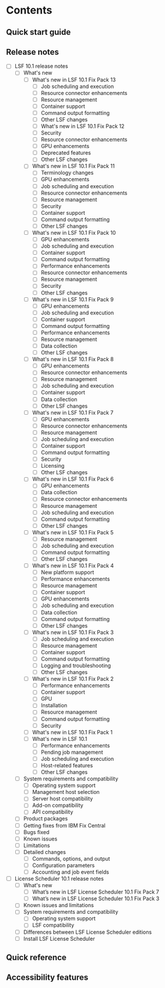 # Contents 

## Quick start guide

## Release notes

- [ ] LSF 10.1 release notes
    - [ ] What's new
        - [ ] What's new in LSF 10.1 Fix Pack 13
            - [ ] Job scheduling and execution
            - [ ] Resource connector enhancements
            - [ ] Resource management
            - [ ] Container support
            - [ ] Command output formatting
            - [ ] Other LSF changes
            - [ ] What's new in LSF 10.1 Fix Pack 12
            - [ ] Security
            - [ ] Resource connector enhancements
            - [ ] GPU enhancements
            - [ ] Deprecated features
            - [ ] Other LSF changes
        - [ ] What's new in LSF 10.1 Fix Pack 11
            - [ ] Terminology changes
            - [ ] GPU enhancements
            - [ ] Job scheduling and execution
            - [ ] Resource connector enhancements
            - [ ] Resource management
            - [ ] Security
            - [ ] Container support
            - [ ] Command output formatting
            - [ ] Other LSF changes
        - [ ] What's new in LSF 10.1 Fix Pack 10
            - [ ] GPU enhancements
            - [ ] Job scheduling and execution
            - [ ] Container support
            - [ ] Command output formatting
            - [ ] Performance enhancements
            - [ ] Resource connector enhancements
            - [ ] Resource management
            - [ ] Security
            - [ ] Other LSF changes
        - [ ] What's new in LSF 10.1 Fix Pack 9
            - [ ] GPU enhancements
            - [ ] Job scheduling and execution
            - [ ] Container support
            - [ ] Command output formatting
            - [ ] Performance enhancements
            - [ ] Resource management
            - [ ] Data collection
            - [ ] Other LSF changes
        - [ ] What's new in LSF 10.1 Fix Pack 8
            - [ ] GPU enhancements
            - [ ] Resource connector enhancements
            - [ ] Resource management
            - [ ] Job scheduling and execution
            - [ ] Container support
            - [ ] Data collection
            - [ ] Other LSF changes
        - [ ] What's new in LSF 10.1 Fix Pack 7
            - [ ] GPU enhancements
            - [ ] Resource connector enhancements
            - [ ] Resource management
            - [ ] Job scheduling and execution
            - [ ] Container support
            - [ ] Command output formatting
            - [ ] Security
            - [ ] Licensing
            - [ ] Other LSF changes
        - [ ] What's new in LSF 10.1 Fix Pack 6
            - [ ] GPU enhancements
            - [ ] Data collection
            - [ ] Resource connector enhancements
            - [ ] Resource management
            - [ ] Job scheduling and execution
            - [ ] Command output formatting
            - [ ] Other LSF changes
        - [ ] What's new in LSF 10.1 Fix Pack 5
            - [ ] Resource management
            - [ ] Job scheduling and execution
            - [ ] Command output formatting
            - [ ] Other LSF changes
        - [ ] What's new in LSF 10.1 Fix Pack 4
            - [ ] New platform support
            - [ ] Performance enhancements
            - [ ] Resource management
            - [ ] Container support
            - [ ] GPU enhancements
            - [ ] Job scheduling and execution
            - [ ] Data collection
            - [ ] Command output formatting
            - [ ] Other LSF changes
        - [ ] What's new in LSF 10.1 Fix Pack 3
            - [ ] Job scheduling and execution
            - [ ] Resource management
            - [ ] Container support
            - [ ] Command output formatting
            - [ ] Logging and troubleshooting
            - [ ] Other LSF changes
        - [ ] What's new in LSF 10.1 Fix Pack 2
            - [ ] Performance enhancements
            - [ ] Container support
            - [ ] GPU
            - [ ] Installation
            - [ ] Resource management
            - [ ] Command output formatting
            - [ ] Security
        - [ ] What's new in LSF 10.1 Fix Pack 1
        - [ ] What's new in LSF 10.1
            - [ ] Performance enhancements
            - [ ] Pending job management
            - [ ] Job scheduling and execution
            - [ ] Host-related features
            - [ ] Other LSF changes
    - [ ] System requirements and compatibility
        - [ ] Operating system support
        - [ ] Management host selection
        - [ ] Server host compatibility
        - [ ] Add-on compatibility
        - [ ] API compatibility
    - [ ] Product packages
    - [ ] Getting fixes from IBM Fix Central
    - [ ] Bugs fixed
    - [ ] Known issues
    - [ ] Limitations
    - [ ] Detailed changes
        - [ ] Commands, options, and output
        - [ ] Configuration parameters
        - [ ] Accounting and job event fields
- [ ] License Scheduler 10.1 release notes
    - [ ] What's new
        - [ ] What’s new in LSF License Scheduler 10.1 Fix Pack 7
        - [ ] What’s new in LSF License Scheduler 10.1 Fix Pack 3
    - [ ] Known issues and limitations
    - [ ] System requirements and compatibility
        - [ ] Operating system support
        - [ ] LSF compatibility
    - [ ] Differences between LSF License Scheduler editions
    - [ ] Install LSF License Scheduler

## Quick reference

## Accessibility features

